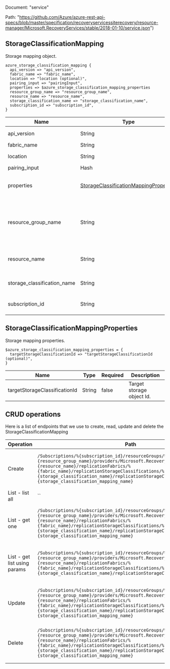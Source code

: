 Document: "service"


Path: "https://github.com/Azure/azure-rest-api-specs/blob/master/specification/recoveryservicessiterecovery/resource-manager/Microsoft.RecoveryServices/stable/2018-01-10/service.json")

## StorageClassificationMapping

Storage mapping object.

```puppet
azure_storage_classification_mapping {
  api_version => "api_version",
  fabric_name => "fabric_name",
  location => "location (optional)",
  pairing_input => "pairingInput",
  properties => $azure_storage_classification_mapping_properties
  resource_group_name => "resource_group_name",
  resource_name => "resource_name",
  storage_classification_name => "storage_classification_name",
  subscription_id => "subscription_id",
}
```

| Name        | Type           | Required       | Description       |
| ------------- | ------------- | ------------- | ------------- |
|api_version | String | true | Client Api Version. |
|fabric_name | String | true | Fabric name. |
|location | String | false | Resource Location |
|pairing_input | Hash | true | Pairing input. |
|properties | [StorageClassificationMappingProperties](#storageclassificationmappingproperties) | false | Proprties of the storage mappping object. |
|resource_group_name | String | true | The name of the resource group where the recovery services vault is present. |
|resource_name | String | true | The name of the recovery services vault. |
|storage_classification_name | String | true | Storage classification name. |
|subscription_id | String | true | The subscription Id. |
        
## StorageClassificationMappingProperties

Storage mapping properties.

```puppet
$azure_storage_classification_mapping_properties = {
  targetStorageClassificationId => "targetStorageClassificationId (optional)",
}
```

| Name        | Type           | Required       | Description       |
| ------------- | ------------- | ------------- | ------------- |
|targetStorageClassificationId | String | false | Target storage object Id. |



## CRUD operations

Here is a list of endpoints that we use to create, read, update and delete the StorageClassificationMapping

| Operation | Path | Verb | Description | OperationID |
| ------------- | ------------- | ------------- | ------------- | ------------- |
|Create|`/Subscriptions/%{subscription_id}/resourceGroups/%{resource_group_name}/providers/Microsoft.RecoveryServices/vaults/%{resource_name}/replicationFabrics/%{fabric_name}/replicationStorageClassifications/%{storage_classification_name}/replicationStorageClassificationMappings/%{storage_classification_mapping_name}`|Put|The operation to create a storage classification mapping.|ReplicationStorageClassificationMappings_Create|
|List - list all|``||||
|List - get one|`/Subscriptions/%{subscription_id}/resourceGroups/%{resource_group_name}/providers/Microsoft.RecoveryServices/vaults/%{resource_name}/replicationFabrics/%{fabric_name}/replicationStorageClassifications/%{storage_classification_name}/replicationStorageClassificationMappings/%{storage_classification_mapping_name}`|Get|Gets the details of the specified storage classification mapping.|ReplicationStorageClassificationMappings_Get|
|List - get list using params|`/Subscriptions/%{subscription_id}/resourceGroups/%{resource_group_name}/providers/Microsoft.RecoveryServices/vaults/%{resource_name}/replicationFabrics/%{fabric_name}/replicationStorageClassifications/%{storage_classification_name}/replicationStorageClassificationMappings`|Get|Lists the storage classification mappings for the fabric.|ReplicationStorageClassificationMappings_ListByReplicationStorageClassifications|
|Update|`/Subscriptions/%{subscription_id}/resourceGroups/%{resource_group_name}/providers/Microsoft.RecoveryServices/vaults/%{resource_name}/replicationFabrics/%{fabric_name}/replicationStorageClassifications/%{storage_classification_name}/replicationStorageClassificationMappings/%{storage_classification_mapping_name}`|Put|The operation to create a storage classification mapping.|ReplicationStorageClassificationMappings_Create|
|Delete|`/Subscriptions/%{subscription_id}/resourceGroups/%{resource_group_name}/providers/Microsoft.RecoveryServices/vaults/%{resource_name}/replicationFabrics/%{fabric_name}/replicationStorageClassifications/%{storage_classification_name}/replicationStorageClassificationMappings/%{storage_classification_mapping_name}`|Delete|The operation to delete a storage classification mapping.|ReplicationStorageClassificationMappings_Delete|
